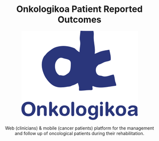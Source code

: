 <h1 align="center">
  Onkologikoa Patient Reported Outcomes
</h1>

<p align="center">
<img src="https://github.com/ivadym/OnkoPROs/blob/master/OnkoPros/src/assets/logos/onkologikoa.png" />
</p>
<p align="center">
  Web (clinicians) & mobile (cancer patients) platform for the management and follow up of oncological patients during their rehabilitation.
</p>
